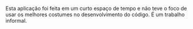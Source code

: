 Esta aplicação foi feita em um curto espaço de tempo e não teve o foco de usar os melhores costumes no desenvolvimento do código.
É um trabalho informal.
